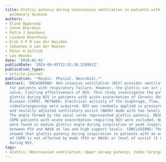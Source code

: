 ```yaml
---
title: Glottic patency during noninvasive ventilation in patients with chronic obstructive
  pulmonary disease
authors:
- Eline Oppersma
- Jonne Doorduin
- Petra J Gooskens
- Lisanne Roesthuis
- Erik H F M van der Heijden
- Johannes G van der Hoeven
- Peter H Veltink
- Leo Heunks
date: '2019-01-01'
publishDate: '2024-09-03T12:52:38.229991Z'
publication_types:
- article-journal
publication: '*Respir. Physiol. Neurobiol.*'
abstract: 'BACKGROUND: Non-invasive ventilation (NIV) provides ventilatory support
  for patients with respiratory failure. However, the glottis can act as a closing
  valve, limiting effectiveness of NIV. This study investigates the patency of the
  glottis during NIV in patients with acute exacerbation of Chronic Obstructive Pulmonary
  Disease (COPD). METHODS: Electrical activity of the diaphragm, flow, pressure and
  videolaryngoscopy were acquired. NIV was randomly applied in pressure support (PSV)
  and neurally adjusted ventilatory assist (NAVA) mode with two levels of support.
  The angle formed by the vocal cords represented glottis patency. RESULTS: Eight
  COPD patients with acute exacerbation requiring NIV were included. No differences
  were found in median glottis angle during inspiration or peak inspiratory effort
  between PSV and NAVA at low and high support levels. CONCLUSIONS: The present study
  showed that glottis patency during inspiration in patients with an acute exacerbation
  of COPD is not affected by mode (PSV or NAVA) or level of assist (5 or 15 cm H2O)
  during NIV.'
tags:
- Glottis; Noninvasive ventilation; Upper airway patency; Video laryngoscopy
---
```

